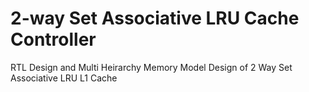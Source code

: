 # 2-way Set Associative LRU Cache Controller
RTL Design and Multi Heirarchy Memory Model Design of 2 Way Set Associative LRU L1 Cache
